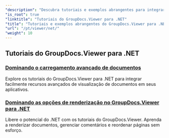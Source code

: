 ```yaml
---
"description": "Descubra tutoriais e exemplos abrangentes para integrar o GroupDocs.Viewer .NET aos seus aplicativos. Aprenda técnicas passo a passo para aprimorar o gerenciamento de documentos."
"is_root": true
"linktitle": "Tutoriais do GroupDocs.Viewer para .NET"
"title": "Tutoriais e exemplos abrangentes do GroupDocs.Viewer para .NET"
"url": "/pt/viewer/net/"
"weight": 10
---
```


## Tutoriais do GroupDocs.Viewer para .NET
### [Dominando o carregamento avançado de documentos](./advanced-document-loading/)
Explore os tutoriais do GroupDocs.Viewer para .NET para integrar facilmente recursos avançados de visualização de documentos em seus aplicativos.
### [Dominando as opções de renderização no GroupDocs.Viewer para .NET](./mastering-render-options/)
Libere o potencial do .NET com os tutoriais do GroupDocs.Viewer. Aprenda a renderizar documentos, gerenciar comentários e reordenar páginas sem esforço.